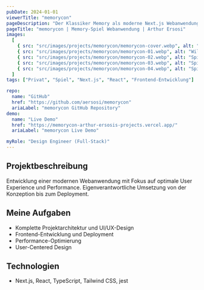 ```yaml
---
pubDate: 2024-01-01
viewerTitle: "memorycon"
pageDescription: "Der Klassiker Memory als moderne Next.js Webanwendung"
pageTitle: "memorycon | Memory-Spiel Webanwendung | Arthur Ersosi"
images:
  [
    { src: "src/images/projects/memorycon/memorycon-cover.webp", alt: "Coverbild" },
    { src: "src/images/projects/memorycon/memorycon-01.webp", alt: "Willkommen" },
    { src: "src/images/projects/memorycon/memorycon-02.webp", alt: "Spielstart" },
    { src: "src/images/projects/memorycon/memorycon-03.webp", alt: "Spielverlauf" },
    { src: "src/images/projects/memorycon/memorycon-04.webp", alt: "Spielende" },
  ]
tags: ["Privat", "Spiel", "Next.js", "React", "Frontend-Entwicklung"]

repo:
  name: "GitHub"
  href: "https://github.com/aersosi/memorycon"
  ariaLabel: "memorycon GitHub Repository"
demo:
  name: "Live Demo"
  href: "https://memorycon-arthur-ersosis-projects.vercel.app/"
  ariaLabel: "memorycon Live Demo"

myRole: "Design Engineer (Full-Stack)"
---
```


## Projektbeschreibung

Entwicklung einer modernen Webanwendung mit Fokus auf optimale User Experience und Performance. Eigenverantwortliche
Umsetzung von der Konzeption bis zum Deployment.

## Meine Aufgaben

- Komplette Projektarchitektur und UI/UX-Design
- Frontend-Entwicklung und Deployment
- Performance-Optimierung
- User-Centered Design

## Technologien

- Next.js, React, TypeScript, Tailwind CSS, jest
